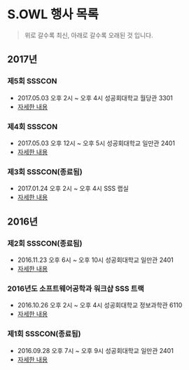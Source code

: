 # S.OWL 행사 목록

> 위로 갈수록 최신, 아래로 갈수록 오래된 것 입니다.

## 2017년

### 제5회 SSSCON
- 2017.05.03 오후 2시 ~ 오후 4시 성공회대학교 월당관 3301
- [자세한 내용](ssscon5th.md)

### 제4회 SSSCON
- 2017.05.03 오후 12시 ~ 오후 5시 성공회대학교 일만관 2401
- [자세한 내용](ssscon4th.md)

### 제3회 SSSCON(종료됨)
- 2017.01.24 오후 2시 ~ 오후 4시 SSS 랩실
- [자세한 내용](ssscon3rd.md)

## 2016년

### 제2회 SSSCON(종료됨)
- 2016.11.23 오후 6시 ~ 오후 10시 성공회대학교 일만관 2401
- [자세한 내용](ssscon2nd.md)

### 2016년도 소프트웨어공학과 워크샵 SSS 트랙
- 2016.10.26 오후 2시 ~ 오후 4시 성공회대학교 정보과학관 6110
- [자세한 내용](softworkshop2016ssstrack.md)

### 제1회 SSSCON(종료됨)
- 2016.09.28 오후 7시 ~ 오후 9시 성공회대학교 일만관 2401
- [자세한 내용](ssscon1st.md)
